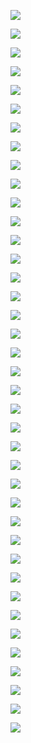 
![](./images/4c29bd112d83b7f8c861f624dd7a84dc-0.png)

![](./images/4c29bd112d83b7f8c861f624dd7a84dc-1.png)

![](./images/4c29bd112d83b7f8c861f624dd7a84dc-2.png)

![](./images/4c29bd112d83b7f8c861f624dd7a84dc-3.png)

![](./images/4c29bd112d83b7f8c861f624dd7a84dc-4.png)

![](./images/4c29bd112d83b7f8c861f624dd7a84dc-5.png)

![](./images/4c29bd112d83b7f8c861f624dd7a84dc-6.png)

![](./images/4c29bd112d83b7f8c861f624dd7a84dc-7.png)

![](./images/4c29bd112d83b7f8c861f624dd7a84dc-8.png)

![](./images/4c29bd112d83b7f8c861f624dd7a84dc-9.png)

![](./images/4c29bd112d83b7f8c861f624dd7a84dc-10.png)

![](./images/4c29bd112d83b7f8c861f624dd7a84dc-11.png)

![](./images/4c29bd112d83b7f8c861f624dd7a84dc-12.png)

![](./images/4c29bd112d83b7f8c861f624dd7a84dc-13.png)

![](./images/4c29bd112d83b7f8c861f624dd7a84dc-14.png)

![](./images/4c29bd112d83b7f8c861f624dd7a84dc-15.png)

![](./images/4c29bd112d83b7f8c861f624dd7a84dc-16.png)

![](./images/4c29bd112d83b7f8c861f624dd7a84dc-17.png)

![](./images/4c29bd112d83b7f8c861f624dd7a84dc-18.png)

![](./images/4c29bd112d83b7f8c861f624dd7a84dc-19.png)

![](./images/4c29bd112d83b7f8c861f624dd7a84dc-20.png)

![](./images/4c29bd112d83b7f8c861f624dd7a84dc-21.png)

![](./images/4c29bd112d83b7f8c861f624dd7a84dc-22.png)

![](./images/4c29bd112d83b7f8c861f624dd7a84dc-23.png)

![](./images/4c29bd112d83b7f8c861f624dd7a84dc-24.png)

![](./images/4c29bd112d83b7f8c861f624dd7a84dc-25.png)

![](./images/4c29bd112d83b7f8c861f624dd7a84dc-26.png)

![](./images/4c29bd112d83b7f8c861f624dd7a84dc-27.png)

![](./images/4c29bd112d83b7f8c861f624dd7a84dc-28.png)

![](./images/4c29bd112d83b7f8c861f624dd7a84dc-29.png)

![](./images/4c29bd112d83b7f8c861f624dd7a84dc-30.png)

![](./images/4c29bd112d83b7f8c861f624dd7a84dc-31.png)

![](./images/4c29bd112d83b7f8c861f624dd7a84dc-32.png)

![](./images/4c29bd112d83b7f8c861f624dd7a84dc-33.png)

![](./images/4c29bd112d83b7f8c861f624dd7a84dc-34.png)

![](./images/4c29bd112d83b7f8c861f624dd7a84dc-35.png)

![](./images/4c29bd112d83b7f8c861f624dd7a84dc-36.png)

![](./images/4c29bd112d83b7f8c861f624dd7a84dc-37.png)

![](./images/4c29bd112d83b7f8c861f624dd7a84dc-38.png)
